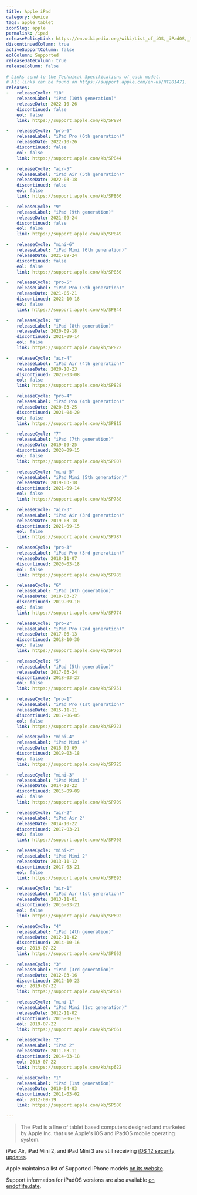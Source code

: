 ```yaml
---
title: Apple iPad
category: device
tags: apple tablet
iconSlug: apple
permalink: /ipad
releasePolicyLink: https://en.wikipedia.org/wiki/List_of_iOS,_iPadOS,_tvOS,_and_watchOS_devices#iPad_(lineup)
discontinuedColumn: true
activeSupportColumn: false
eolColumn: Supported
releaseDateColumn: true
releaseColumn: false

# Links send to the Technical Specifications of each model.
# All links can be found on https://support.apple.com/en-us/HT201471.
releases:
-   releaseCycle: "10"
    releaseLabel: "iPad (10th generation)"
    releaseDate: 2022-10-26
    discontinued: false
    eol: false
    link: https://support.apple.com/kb/SP884

-   releaseCycle: "pro-6"
    releaseLabel: "iPad Pro (6th generation)"
    releaseDate: 2022-10-26
    discontinued: false
    eol: false
    link: https://support.apple.com/kb/SP844

-   releaseCycle: "air-5"
    releaseLabel: "iPad Air (5th generation)"
    releaseDate: 2022-03-18
    discontinued: false
    eol: false
    link: https://support.apple.com/kb/SP866

-   releaseCycle: "9"
    releaseLabel: "iPad (9th generation)"
    releaseDate: 2021-09-24
    discontinued: false
    eol: false
    link: https://support.apple.com/kb/SP849

-   releaseCycle: "mini-6"
    releaseLabel: "iPad Mini (6th generation)"
    releaseDate: 2021-09-24
    discontinued: false
    eol: false
    link: https://support.apple.com/kb/SP850

-   releaseCycle: "pro-5"
    releaseLabel: "iPad Pro (5th generation)"
    releaseDate: 2021-05-21
    discontinued: 2022-10-18
    eol: false
    link: https://support.apple.com/kb/SP844

-   releaseCycle: "8"
    releaseLabel: "iPad (8th generation)"
    releaseDate: 2020-09-18
    discontinued: 2021-09-14
    eol: false
    link: https://support.apple.com/kb/SP822

-   releaseCycle: "air-4"
    releaseLabel: "iPad Air (4th generation)"
    releaseDate: 2020-10-23
    discontinued: 2022-03-08
    eol: false
    link: https://support.apple.com/kb/SP828

-   releaseCycle: "pro-4"
    releaseLabel: "iPad Pro (4th generation)"
    releaseDate: 2020-03-25
    discontinued: 2021-04-20
    eol: false
    link: https://support.apple.com/kb/SP815

-   releaseCycle: "7"
    releaseLabel: "iPad (7th generation)"
    releaseDate: 2019-09-25
    discontinued: 2020-09-15
    eol: false
    link: https://support.apple.com/kb/SP807

-   releaseCycle: "mini-5"
    releaseLabel: "iPad Mini (5th generation)"
    releaseDate: 2019-03-18
    discontinued: 2021-09-14
    eol: false
    link: https://support.apple.com/kb/SP788

-   releaseCycle: "air-3"
    releaseLabel: "iPad Air (3rd generation)"
    releaseDate: 2019-03-18
    discontinued: 2021-09-15
    eol: false
    link: https://support.apple.com/kb/SP787

-   releaseCycle: "pro-3"
    releaseLabel: "iPad Pro (3rd generation)"
    releaseDate: 2018-11-07
    discontinued: 2020-03-18
    eol: false
    link: https://support.apple.com/kb/SP785

-   releaseCycle: "6"
    releaseLabel: "iPad (6th generation)"
    releaseDate: 2018-03-27
    discontinued: 2019-09-10
    eol: false
    link: https://support.apple.com/kb/SP774

-   releaseCycle: "pro-2"
    releaseLabel: "iPad Pro (2nd generation)"
    releaseDate: 2017-06-13
    discontinued: 2018-10-30
    eol: false
    link: https://support.apple.com/kb/SP761

-   releaseCycle: "5"
    releaseLabel: "iPad (5th generation)"
    releaseDate: 2017-03-24
    discontinued: 2018-03-27
    eol: false
    link: https://support.apple.com/kb/SP751

-   releaseCycle: "pro-1"
    releaseLabel: "iPad Pro (1st generation)"
    releaseDate: 2015-11-11
    discontinued: 2017-06-05
    eol: false
    link: https://support.apple.com/kb/SP723

-   releaseCycle: "mini-4"
    releaseLabel: "iPad Mini 4"
    releaseDate: 2015-09-09
    discontinued: 2019-03-18
    eol: false
    link: https://support.apple.com/kb/SP725

-   releaseCycle: "mini-3"
    releaseLabel: "iPad Mini 3"
    releaseDate: 2014-10-22
    discontinued: 2015-09-09
    eol: false
    link: https://support.apple.com/kb/SP709

-   releaseCycle: "air-2"
    releaseLabel: "iPad Air 2"
    releaseDate: 2014-10-22
    discontinued: 2017-03-21
    eol: false
    link: https://support.apple.com/kb/SP708

-   releaseCycle: "mini-2"
    releaseLabel: "iPad Mini 2"
    releaseDate: 2013-11-12
    discontinued: 2017-03-21
    eol: false
    link: https://support.apple.com/kb/SP693

-   releaseCycle: "air-1"
    releaseLabel: "iPad Air (1st generation)"
    releaseDate: 2013-11-01
    discontinued: 2016-03-21
    eol: false
    link: https://support.apple.com/kb/SP692

-   releaseCycle: "4"
    releaseLabel: "iPad (4th generation)"
    releaseDate: 2012-11-02
    discontinued: 2014-10-16
    eol: 2019-07-22
    link: https://support.apple.com/kb/SP662

-   releaseCycle: "3"
    releaseLabel: "iPad (3rd generation)"
    releaseDate: 2012-03-16
    discontinued: 2012-10-23
    eol: 2019-07-22
    link: https://support.apple.com/kb/SP647

-   releaseCycle: "mini-1"
    releaseLabel: "iPad Mini (1st generation)"
    releaseDate: 2012-11-02
    discontinued: 2015-06-19
    eol: 2019-07-22
    link: https://support.apple.com/kb/SP661

-   releaseCycle: "2"
    releaseLabel: "iPad 2"
    releaseDate: 2011-03-11
    discontinued: 2014-03-18
    eol: 2019-07-22
    link: https://support.apple.com/kb/sp622

-   releaseCycle: "1"
    releaseLabel: "iPad (1st generation)"
    releaseDate: 2010-04-03
    discontinued: 2011-03-02
    eol: 2012-09-19
    link: https://support.apple.com/kb/SP580

---
```


> The iPad is a line of tablet based computers designed and marketed by Apple Inc. that use Apple's
> iOS and iPadOS mobile operating system.

iPad Air, iPad Mini 2, and iPad Mini 3 are still receiving [iOS 12 security updates](https://support.apple.com/en-us/HT213597).

Apple maintains a list of Supported iPhone models
[on its website](https://support.apple.com/en-in/guide/ipad/ipad213a25b2/ipados).

Support information for iPadOS versions are also available [on endoflife.date](/ipados).
